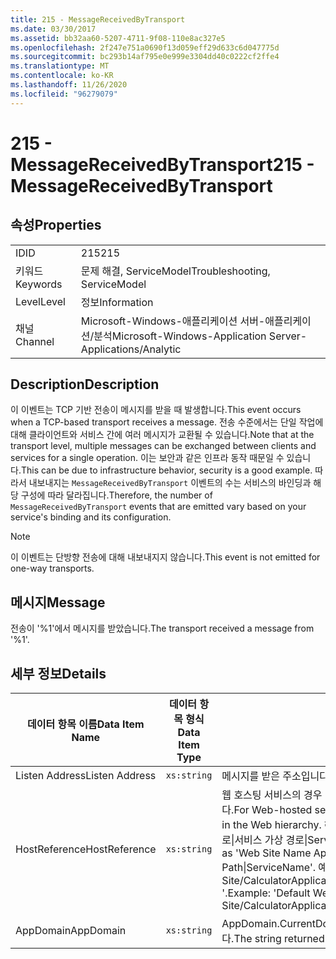 ```yaml
---
title: 215 - MessageReceivedByTransport
ms.date: 03/30/2017
ms.assetid: bb32aa60-5207-4711-9f08-110e8ac327e5
ms.openlocfilehash: 2f247e751a0690f13d059eff29d633c6d047775d
ms.sourcegitcommit: bc293b14af795e0e999e3304dd40c0222cf2ffe4
ms.translationtype: MT
ms.contentlocale: ko-KR
ms.lasthandoff: 11/26/2020
ms.locfileid: "96279079"
---
```

# <a name="215---messagereceivedbytransport"></a><span data-ttu-id="c2afc-102">215 - MessageReceivedByTransport</span><span class="sxs-lookup"><span data-stu-id="c2afc-102">215 - MessageReceivedByTransport</span></span>

## <a name="properties"></a><span data-ttu-id="c2afc-103">속성</span><span class="sxs-lookup"><span data-stu-id="c2afc-103">Properties</span></span>  
  
|||  
|-|-|  
|<span data-ttu-id="c2afc-104">ID</span><span class="sxs-lookup"><span data-stu-id="c2afc-104">ID</span></span>|<span data-ttu-id="c2afc-105">215</span><span class="sxs-lookup"><span data-stu-id="c2afc-105">215</span></span>|  
|<span data-ttu-id="c2afc-106">키워드</span><span class="sxs-lookup"><span data-stu-id="c2afc-106">Keywords</span></span>|<span data-ttu-id="c2afc-107">문제 해결, ServiceModel</span><span class="sxs-lookup"><span data-stu-id="c2afc-107">Troubleshooting, ServiceModel</span></span>|  
|<span data-ttu-id="c2afc-108">Level</span><span class="sxs-lookup"><span data-stu-id="c2afc-108">Level</span></span>|<span data-ttu-id="c2afc-109">정보</span><span class="sxs-lookup"><span data-stu-id="c2afc-109">Information</span></span>|  
|<span data-ttu-id="c2afc-110">채널</span><span class="sxs-lookup"><span data-stu-id="c2afc-110">Channel</span></span>|<span data-ttu-id="c2afc-111">Microsoft-Windows-애플리케이션 서버-애플리케이션/분석</span><span class="sxs-lookup"><span data-stu-id="c2afc-111">Microsoft-Windows-Application Server-Applications/Analytic</span></span>|  
  
## <a name="description"></a><span data-ttu-id="c2afc-112">Description</span><span class="sxs-lookup"><span data-stu-id="c2afc-112">Description</span></span>  

 <span data-ttu-id="c2afc-113">이 이벤트는 TCP 기반 전송이 메시지를 받을 때 발생합니다.</span><span class="sxs-lookup"><span data-stu-id="c2afc-113">This event occurs when a TCP-based transport receives a message.</span></span> <span data-ttu-id="c2afc-114">전송 수준에서는 단일 작업에 대해 클라이언트와 서비스 간에 여러 메시지가 교환될 수 있습니다.</span><span class="sxs-lookup"><span data-stu-id="c2afc-114">Note that at the transport level, multiple messages can be exchanged between clients and services for a single operation.</span></span> <span data-ttu-id="c2afc-115">이는 보안과 같은 인프라 동작 때문일 수 있습니다.</span><span class="sxs-lookup"><span data-stu-id="c2afc-115">This can be due to infrastructure behavior, security is a good example.</span></span> <span data-ttu-id="c2afc-116">따라서 내보내지는 `MessageReceivedByTransport` 이벤트의 수는 서비스의 바인딩과 해당 구성에 따라 달라집니다.</span><span class="sxs-lookup"><span data-stu-id="c2afc-116">Therefore, the number of `MessageReceivedByTransport` events that are emitted vary based on your service's binding and its configuration.</span></span>  
  
> [!NOTE]
> <span data-ttu-id="c2afc-117">이 이벤트는 단방향 전송에 대해 내보내지지 않습니다.</span><span class="sxs-lookup"><span data-stu-id="c2afc-117">This event is not emitted for one-way transports.</span></span>  
  
## <a name="message"></a><span data-ttu-id="c2afc-118">메시지</span><span class="sxs-lookup"><span data-stu-id="c2afc-118">Message</span></span>  

 <span data-ttu-id="c2afc-119">전송이 '%1'에서 메시지를 받았습니다.</span><span class="sxs-lookup"><span data-stu-id="c2afc-119">The transport received a message from '%1'.</span></span>  
  
## <a name="details"></a><span data-ttu-id="c2afc-120">세부 정보</span><span class="sxs-lookup"><span data-stu-id="c2afc-120">Details</span></span>  
  
|<span data-ttu-id="c2afc-121">데이터 항목 이름</span><span class="sxs-lookup"><span data-stu-id="c2afc-121">Data Item Name</span></span>|<span data-ttu-id="c2afc-122">데이터 항목 형식</span><span class="sxs-lookup"><span data-stu-id="c2afc-122">Data Item Type</span></span>|<span data-ttu-id="c2afc-123">Description</span><span class="sxs-lookup"><span data-stu-id="c2afc-123">Description</span></span>|  
|--------------------|--------------------|-----------------|  
|<span data-ttu-id="c2afc-124">Listen Address</span><span class="sxs-lookup"><span data-stu-id="c2afc-124">Listen Address</span></span>|`xs:string`|<span data-ttu-id="c2afc-125">메시지를 받은 주소입니다.</span><span class="sxs-lookup"><span data-stu-id="c2afc-125">The address that received the message.</span></span>|  
|<span data-ttu-id="c2afc-126">HostReference</span><span class="sxs-lookup"><span data-stu-id="c2afc-126">HostReference</span></span>|`xs:string`|<span data-ttu-id="c2afc-127">웹 호스팅 서비스의 경우 이 필드는 웹 계층의 서비스를 고유하게 식별합니다.</span><span class="sxs-lookup"><span data-stu-id="c2afc-127">For Web-hosted services, this field uniquely identifies the service in the Web hierarchy.</span></span> <span data-ttu-id="c2afc-128">해당 형식은 ' 웹 사이트 이름 응용 프로그램 가상 경로&#124;서비스 가상 경로&#124;ServiceName '으로 정의 됩니다.</span><span class="sxs-lookup"><span data-stu-id="c2afc-128">Its format is defined as 'Web Site Name Application Virtual Path&#124;Service Virtual Path&#124;ServiceName'.</span></span> <span data-ttu-id="c2afc-129">예: ' Default Web Site/CalculatorApplication&#124;/CalculatorService.svc&#124;CalculatorService '.</span><span class="sxs-lookup"><span data-stu-id="c2afc-129">Example: 'Default Web Site/CalculatorApplication&#124;/CalculatorService.svc&#124;CalculatorService'.</span></span>|  
|<span data-ttu-id="c2afc-130">AppDomain</span><span class="sxs-lookup"><span data-stu-id="c2afc-130">AppDomain</span></span>|`xs:string`|<span data-ttu-id="c2afc-131">AppDomain.CurrentDomain.FriendlyName에서 반환되는 문자열입니다.</span><span class="sxs-lookup"><span data-stu-id="c2afc-131">The string returned by AppDomain.CurrentDomain.FriendlyName.</span></span>|
